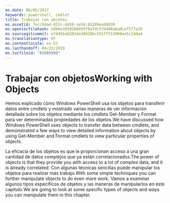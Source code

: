 ```yaml
---
ms.date: 06/05/2017
keywords: powershell, cmdlet
title: Trabajar con objetos
ms.assetid: 7ecc94a4-015c-4459-ae58-85289ea09030
ms.openlocfilehash: 5d86e1658286055f8a7dc57d488a6adcef577a10
ms.sourcegitcommit: e7445ba8203da304286c591ff513900ad1c244a4
ms.translationtype: HT
ms.contentlocale: es-ES
ms.lasthandoff: 04/23/2019
ms.locfileid: "62085990"
---
```

# <a name="working-with-objects"></a><span data-ttu-id="cc5a3-103">Trabajar con objetos</span><span class="sxs-lookup"><span data-stu-id="cc5a3-103">Working with Objects</span></span>

<span data-ttu-id="cc5a3-104">Hemos explicado cómo Windows PowerShell usa los objetos para transferir datos entre cmdlets y mostrado varias maneras de ver información detallada sobre los objetos mediante los cmdlets Get-Member y Format para ver determinadas propiedades de los objetos.</span><span class="sxs-lookup"><span data-stu-id="cc5a3-104">We have discussed how Windows PowerShell uses objects to transfer data between cmdlets, and demonstrated a few ways to view detailed information about objects by using Get-Member and Format cmdlets to view particular properties of objects.</span></span>

<span data-ttu-id="cc5a3-105">La eficacia de los objetos es que le proporcionan acceso a una gran cantidad de datos complejos que ya están correlacionados.</span><span class="sxs-lookup"><span data-stu-id="cc5a3-105">The power of objects is that they provide you with access to a lot of complex data, and it is already correlated.</span></span> <span data-ttu-id="cc5a3-106">Con algunas técnicas sencillas puede manipular los objetos para realizar más trabajo.</span><span class="sxs-lookup"><span data-stu-id="cc5a3-106">With some simple techniques you can further manipulate objects to do even more work.</span></span> <span data-ttu-id="cc5a3-107">Vamos a examinar algunos tipos específicos de objetos y las maneras de manipularlos en este capítulo.</span><span class="sxs-lookup"><span data-stu-id="cc5a3-107">We are going to look at some specific types of objects and ways you can manipulate them in this chapter.</span></span>